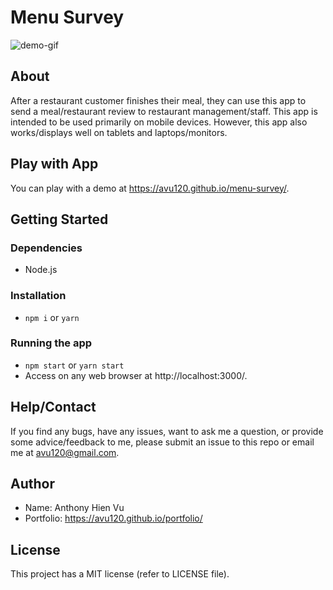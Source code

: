 # Menu Survey

![demo-gif](./public/demo.gif)

## About

After a restaurant customer finishes their meal, they can use this app to send a meal/restaurant review to restaurant management/staff. This app is intended to be used primarily on mobile devices. However, this app also works/displays well on tablets and laptops/monitors.

## Play with App

You can play with a demo at https://avu120.github.io/menu-survey/.

## Getting Started

### Dependencies

- Node.js

### Installation

- `npm i` or `yarn`

### Running the app

- `npm start` or `yarn start`
- Access on any web browser at http://localhost:3000/.

## Help/Contact

If you find any bugs, have any issues, want to ask me a question, or provide some advice/feedback to me, please submit an issue to this repo or email me at avu120@gmail.com.

## Author

- Name: Anthony Hien Vu
- Portfolio: https://avu120.github.io/portfolio/

## License

This project has a MIT license (refer to LICENSE file).
